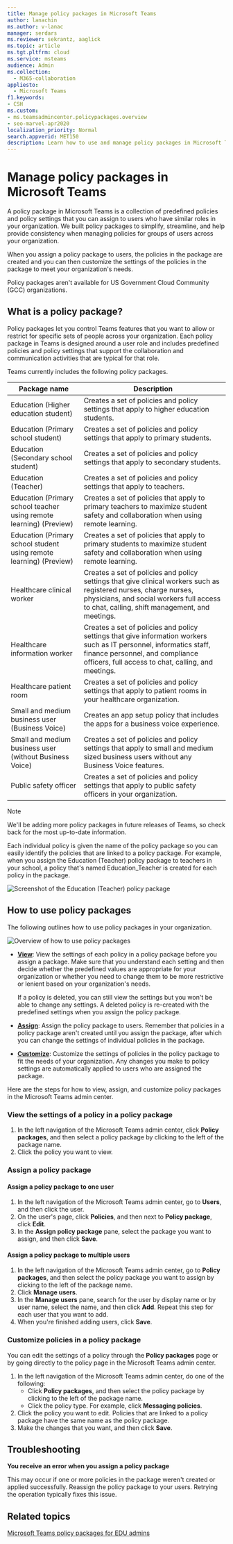 ```yaml
---
title: Manage policy packages in Microsoft Teams
author: lanachin
ms.author: v-lanac
manager: serdars
ms.reviewer: sekrantz, aaglick
ms.topic: article
ms.tgt.pltfrm: cloud
ms.service: msteams
audience: Admin
ms.collection: 
  - M365-collaboration
appliesto: 
  - Microsoft Teams
f1.keywords:
- CSH
ms.custom: 
- ms.teamsadmincenter.policypackages.overview
- seo-marvel-apr2020
localization_priority: Normal
search.appverid: MET150
description: Learn how to use and manage policy packages in Microsoft Teams to simplify, streamline, and help provide consistency when managing policies for groups of users.
---
```


# Manage policy packages in Microsoft Teams

A policy package in Microsoft Teams is a collection of predefined policies and policy settings that you can assign to users who have similar roles in your organization. We built policy packages to simplify, streamline, and help provide consistency when managing policies for groups of users across your organization.  

When you assign a policy package to users, the policies in the package are created and you can then customize the settings of the policies in the package to meet your organization's needs.

Policy packages aren't available for US Government Cloud Community (GCC) organizations.

## What is a policy package?

Policy packages let you control Teams features that you want to allow or restrict for specific sets of people across your organization. Each policy package in Teams is designed around a user role and includes predefined policies and policy settings that support the collaboration and communication activities that are typical for that role.

Teams currently includes the following policy packages.

|**Package name**  |**Description** |
|---------|---------|
|Education (Higher education student)    |Creates a set of policies and policy settings that apply to higher education students.|
|Education (Primary school student)   |Creates a set of policies and policy settings that apply to primary students.|
|Education (Secondary school student)    |Creates a set of policies and policy settings that apply to secondary students.         |
|Education (Teacher)    |Creates a set of policies and policy settings that apply to teachers.      |
|Education (Primary school teacher using remote learning) (Preview)   |Creates a set of policies that apply to primary teachers to maximize student safety and collaboration when using remote learning.      |
|Education (Primary school student using remote learning) (Preview)    |Creates a set of policies that apply to primary students to maximize student safety and collaboration when using remote learning.      |
|Healthcare clinical worker  |Creates a set of policies and policy settings that give clinical workers such as registered nurses, charge nurses, physicians, and social workers full access to chat, calling, shift management, and meetings. |
|Healthcare information worker  |Creates a set of policies and policy settings that give information workers such as IT personnel, informatics staff, finance personnel, and compliance officers, full access to chat, calling, and meetings.|
|Healthcare patient room  |Creates a set of policies and policy settings that apply to patient rooms in your healthcare organization.|
|Small and medium business user (Business Voice) |Creates an app setup policy that includes the apps for a business voice experience.|
|Small and medium business user (without Business Voice) |Creates a set of policies and policy settings that apply to small and medium sized business users without any Business Voice features.|
|Public safety officer   |Creates a set of policies and policy settings that apply to public safety officers in your organization.|



> [!NOTE]
> We'll be adding more policy packages in future releases of Teams, so check back for the most up-to-date information.  

Each individual policy is given the name of the policy package so you can easily identify the policies that are linked to a policy package.
For example, when you assign the Education (Teacher) policy package to teachers in your school, a policy that's named Education_Teacher is created for each policy in the package.

![Screenshot of the Education (Teacher) policy package](media/policy-packages-education_teacher.png)

## How to use policy packages

The following outlines how to use policy packages in your organization.

![Overview of how to use policy packages](media/manage-policy-packages-overview.png)

- **[View](#view-the-settings-of-a-policy-in-a-policy-package)**: View the settings of each policy in a policy package before you assign a package. Make sure that you understand each setting and then decide whether the predefined values are appropriate for your organization or whether you need to change them to be more restrictive or lenient based on your organization's needs.

    If a policy is deleted, you can still view the settings but you won't be able to change any settings. A deleted policy is re-created with the predefined settings when you assign the policy package.

- **[Assign](#assign-a-policy-package)**: Assign the policy package to users. Remember that policies in a policy package aren't created until you assign the package, after which you can change the settings of individual policies in the package.  

- **[Customize](#customize-policies-in-a-policy-package)**: Customize the settings of policies in the policy package to fit the needs of your organization. Any changes you make to policy settings are automatically applied to users who are assigned the package.

Here are the steps for how to view, assign, and customize policy packages in the Microsoft Teams admin center.

### View the settings of a policy in a policy package

1. In the left navigation of the Microsoft Teams admin center, click **Policy packages**, and then select a policy package by clicking to the left of the package name.
2. Click the policy you want to view.

### Assign a policy package

#### Assign a policy package to one user

1. In the left navigation of the Microsoft Teams admin center, go to **Users**, and then click the user.
2. On the user's page, click **Policies**, and then next to **Policy package**, click **Edit**.
3. In the **Assign policy package** pane, select the package you want to assign, and then click **Save**.

#### Assign a policy package to multiple users

1. In the left navigation of the Microsoft Teams admin center, go to **Policy packages**, and then select the policy package you want to assign by clicking to the left of the package name.
2. Click **Manage users**.
3. In the **Manage users** pane, search for the user by display name or by user name, select the name, and then click **Add**. Repeat this step for each user that you want to add.
4. When you're finished adding users, click **Save**.

### Customize policies in a policy package

You can edit the settings of a policy through the **Policy packages** page or by going directly to the policy page in the Microsoft Teams admin center.

1. In the left navigation of the Microsoft Teams admin center, do one of the following:
    - Click **Policy packages**, and then select the policy package by clicking to the left of the package name.
    - Click the policy type.  For example, click **Messaging policies**.
2. Click the policy you want to edit. Policies that are linked to a policy package have the same name as the policy package.
3. Make the changes that you want, and then click **Save**.

## Troubleshooting

**You receive an error when you assign a policy package**

This may occur if one or more policies in the package weren't created or applied successfully. Reassign the policy package to your users. Retrying the operation typically fixes this issue.

## Related topics

[Microsoft Teams policy packages for EDU admins](policy-packages-edu.md)

